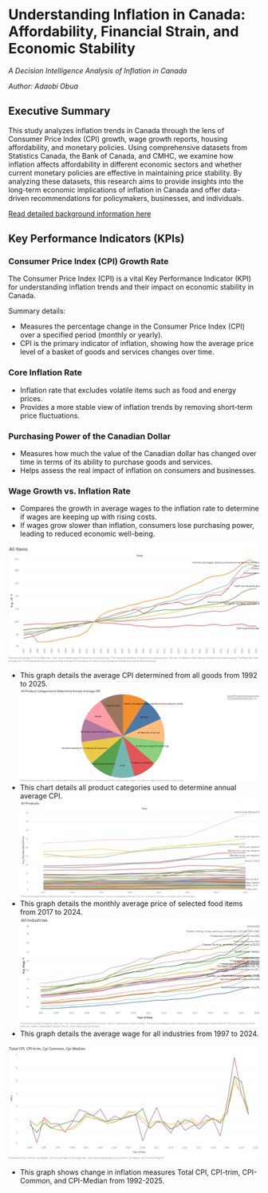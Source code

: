 # Understanding Inflation in Canada: Affordability, Financial Strain, and Economic Stability

*A Decision Intelligence Analysis of Inflation in Canada*

*Author: Adaobi Obua*

## Executive Summary
This study analyzes inflation trends in Canada through the lens of Consumer Price Index (CPI) growth, wage growth reports, housing affordability, and monetary policies. Using comprehensive datasets from Statistics Canada, the Bank of Canada, and CMHC, we examine how inflation affects affordability in different economic sectors and whether current monetary policies are effective in maintaining price stability. By analyzing these datasets, this research aims to provide insights into the long-term economic implications of inflation in Canada and offer data-driven recommendations for policymakers, businesses, and individuals.

[Read detailed background information here](Background.md)

## Key Performance Indicators (KPIs)

### Consumer Price Index (CPI) Growth Rate

The Consumer Price Index (CPI) is a vital Key Performance Indicator (KPI) for understanding inflation trends and their impact on economic stability in Canada.

<!-- consider writing a brief paragraph like the one above ^^ that emphasizes the potential value of looking at this measurement. We want to convey awareness of the business value of this measure and our ability to take a macro view -->

Summary details:

- Measures the percentage change in the Consumer Price Index (CPI) over a specified period (monthly or yearly).   
- CPI is the primary indicator of inflation, showing how the average price level of a basket of goods and services changes over time.

### Core Inflation Rate
- Inflation rate that excludes volatile items such as food and energy prices.
- Provides a more stable view of inflation trends by removing short-term price fluctuations.

### Purchasing Power of the Canadian Dollar
 - Measures how much the value of the Canadian dollar has changed over time in terms of its ability to purchase goods and services.
- Helps assess the real impact of inflation on consumers and businesses.

### Wage Growth vs. Inflation Rate
- Compares the growth in average wages to the inflation rate to determine if wages are keeping up with rising costs.
- If wages grow slower than inflation, consumers lose purchasing power, leading to reduced economic well-being.

![CPI](CPI/All.png)
- This graph details the average CPI determined from all goods from 1992 to 2025.
![CPI](Inflation/fi2.png)
- This chart details all product categories used to determine annual average CPI.
![FOOD](Food/Products.png)
-  This graph details the monthly average price of selected food items from 2017 to 2024. 
![WAGE](Wage/All.png)
- This graph details the average wage for all industries from 1997 to 2024.

![Inflation](Inflation/fi1.png)
- This graph shows change in inflation measures Total CPI, CPI-trim, CPI-Common, and CPI-Median from 1992-2025. 
